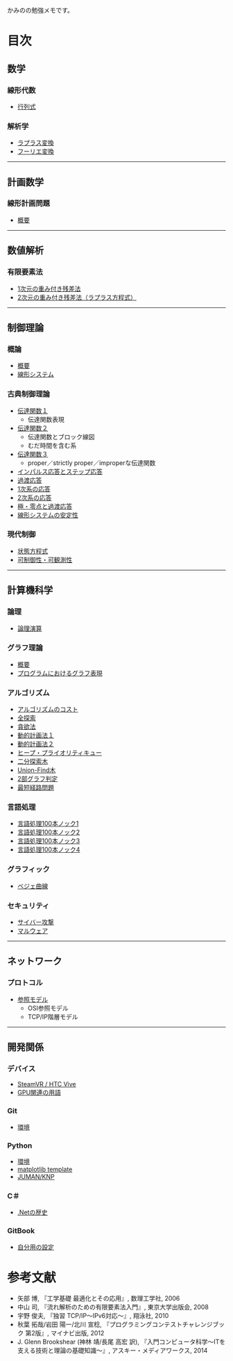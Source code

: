 かみのの勉強メモです。

# 目次

## 数学

### 線形代数
* [行列式](mathematics/linear_algebra/determinant.md)

### 解析学
* [ラプラス変換](mathematics/analysis/laplace_transform.md)
* [フーリエ変換](mathematics/analysis/fourier_transform.md)

----

## 計画数学

### 線形計画問題
* [概要](mathematical_programming/linear/intro.md)

----

## 数値解析
### 有限要素法
* [1次元の重み付き残差法](numerical_analysis/finite_element_method/1-dimention.md)
* [2次元の重み付き残差法（ラプラス方程式）](numerical_analysis/finite_element_method/laplaces_equation.md)

----

## 制御理論
### 概論
* [概要](control/abstract/intro.md)
* [線形システム](control/abstract/linear_system.md)

### 古典制御理論
* [伝達関数１](control/classical/transfer_function1.md)
  * 伝達関数表現
* [伝達関数２](control/classical/transfer_function2.md)
  * 伝達関数とブロック線図
  * むだ時間を含む系
* [伝達関数３](control/classical/transfer_function3.md)
  * proper／strictly proper／improperな伝達関数
* [インパルス応答とステップ応答](control/classical/impulse_step_response.md)
* [過渡応答](control/classical/transient_response.md)
* [1次系の応答](control/classical/first_order_system.md)
* [2次系の応答](control/classical/second_order_system.md)
* [極・零点と過渡応答](control/classical/pole_zero.md)
* [線形システムの安定性](control/classical/stability.md)

### 現代制御
* [状態方程式](control/modern/state_space_equation.md)
* [可制御性・可観測性](control/modern/controllability_observability.md)

----

## 計算機科学
### 論理
* [論理演算](computer_science/logic/operation.md)

### グラフ理論
* [概要](computer_science/graph_theory/intro.md)
* [プログラムにおけるグラフ表現](computer_science/graph_theory/graph_expression.md)

### アルゴリズム
* [アルゴリズムのコスト](computer_science/algorithm/execution_cost.md)
* [全探索](computer_science/algorithm/exhaustive_search.md)
* [貪欲法](computer_science/algorithm/greedy.md)
* [動的計画法１](computer_science/algorithm/dynamic_programming1.md)
* [動的計画法２](computer_science/algorithm/dynamic_programming2.md)
* [ヒープ・プライオリティキュー](computer_science/algorithm/heap.md)
* [二分探索木](computer_science/algorithm/binary_search_tree.md)
* [Union-Find木](computer_science/algorithm/union_find_tree.md)
* [2部グラフ判定](computer_science/algorithm/bipartite_graph.md)
* [最短経路問題](computer_science/algorithm/shortest_path.md)

### 言語処理
* [言語処理100本ノック1](computer_science/language_processing/nlp100_1.md)
* [言語処理100本ノック2](computer_science/language_processing/nlp100_2.md)
* [言語処理100本ノック3](computer_science/language_processing/nlp100_3.md)
* [言語処理100本ノック4](computer_science/language_processing/nlp100_4.md)

### グラフィック
* [ベジェ曲線](computer_science/graphic/bezier_curve.md)

### セキュリティ
* [サイバー攻撃](computer_science/security/cyber-terrorism.md)
* [マルウェア](computer_science/security/malware.md)

----

## ネットワーク
### プロトコル
* [参照モデル](network/protocol/reference_model.md)
  * OSI参照モデル
  * TCP/IP階層モデル

----

## 開発関係
### デバイス
* [SteamVR / HTC Vive](develop/device/steamvr_vive.md)
* [GPU関連の用語](develop/device/gpu.md)

### Git
* [環境](develop/git/environment.md)

### Python
* [環境](develop/python/environment.md)
* [matplotlib template](develop/python/matplotlib_template.md)
* [JUMAN/KNP](develop/python/juman_knp.md)

### C＃
* [.Netの歴史](develop/cs/dotnet_history.md)

### GitBook
* [自分用の設定](develop/gitbook/my_setting.md)

# 参考文献

* 矢部 博, 『工学基礎 最適化とその応用』, 数理工学社, 2006
* 中山 司, 『流れ解析のための有限要素法入門』, 東京大学出版会, 2008
* 宇野 俊夫, 『独習 TCP/IP～IPv6対応～』, 翔泳社, 2010
* 秋葉 拓哉/岩田 陽一/北川 宣稔, 『プログラミングコンテストチャレンジブック 第2版』, マイナビ出版, 2012
* J. Glenn Brookshear (神林 靖/長尾 高宏 訳),  『入門コンピュータ科学～ITを支える技術と理論の基礎知識～』, アスキー・メディアワークス, 2014
